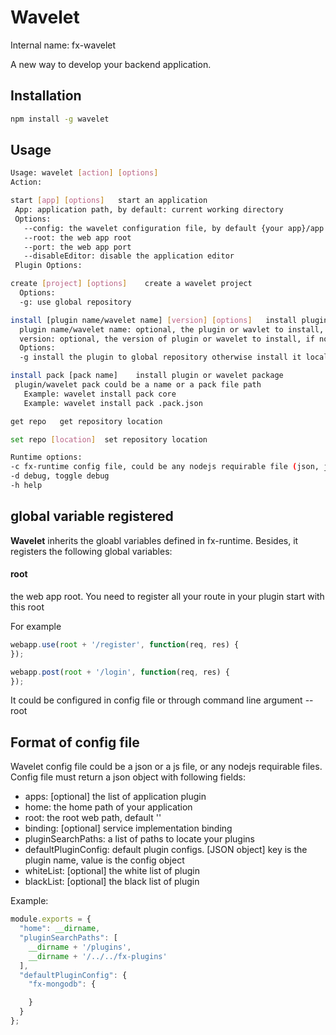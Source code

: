 # Wavelet

Internal name: fx-wavelet

A new way to develop your backend application.

## Installation
``````` sh
npm install -g wavelet
```````

## Usage

````` sh
Usage: wavelet [action] [options]
Action:

start [app] [options]   start an application
 App: application path, by default: current working directory
 Options:
   --config: the wavelet configuration file, by default {your app}/app.js
   --root: the web app root
   --port: the web app port
   --disableEditor: disable the application editor
 Plugin Options:

create [project] [options]    create a wavelet project
  Options:
  -g: use global repository

install [plugin name/wavelet name] [version] [options]   install plugin or wavelet
  plugin name/wavelet name: optional, the plugin or wavlet to install, if not specified it will look for the wavelet.json file
  version: optional, the version of plugin or wavelet to install, if not specified the latest version will be installed
  Options:
  -g install the plugin to global repository otherwise install it locally

install pack [pack name]    install plugin or wavelet package
 plugin/wavelet pack could be a name or a pack file path
   Example: wavelet install pack core
   Example: wavelet install pack .pack.json

get repo   get repository location

set repo [location]  set repository location

Runtime options:
-c fx-runtime config file, could be any nodejs requirable file (json, js etc. By defaut: ./config.js)
-d debug, toggle debug
-h help
`````


## global variable registered
**Wavelet** inherits the gloabl variables defined in fx-runtime. Besides, it registers the following global variables:

#### root
the web app root. You need to register all your route in your plugin start with this root

For example
``````javascript
webapp.use(root + '/register', function(req, res) {
});

webapp.post(root + '/login', function(req, res) {
});
``````
It could be configured in config file or through command line argument --root


## Format of config file
Wavelet config file could be a json or a js file, or any nodejs requirable files.
Config file must return a json object with following fields:

- apps: [optional] the list of application plugin
- home: the home path of your application
- root: the root web path, default ''
- binding: [optional] service implementation binding
- pluginSearchPaths: a list of paths to locate your plugins
- defaultPluginConfig: default plugin configs. [JSON object] key is the plugin name, value is the config object
- whiteList: [optional] the white list of plugin
- blackList: [optional] the black list of plugin

Example:
````` javascript
module.exports = {
  "home": __dirname,
  "pluginSearchPaths": [
    __dirname + '/plugins',
    __dirname + '/../../fx-plugins'
  ],
  "defaultPluginConfig": {
    "fx-mongodb": {

    }
  }
};
`````


